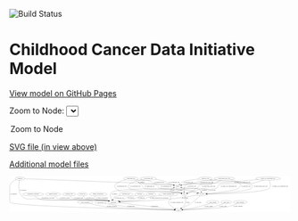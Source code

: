 <link rel='stylesheet' href="assets/style.css">
<link rel='stylesheet' href="https://unpkg.com/leaflet@1.5.1/dist/leaflet.css" integrity="sha512-xwE/Az9zrjBIphAcBb3F6JVqxf46+CDLwfLMHloNu6KEQCAWi6HcDUbeOfBIptF7tcCzusKFjFw2yuvEpDL9wQ==" crossorigin="">
<script type="text/javascript" src="https://code.jquery.com/jquery-3.2.1.min.js"></script>
<script type="text/javascript"  src="https://unpkg.com/leaflet@1.5.1/dist/leaflet.js"></script>
<script type="text/javascript" src="assets/actions.js"></script>

![Build Status](https://github.com/CBIIT/ccdi-model/actions/workflows/model-test-and-deploy.yml/badge.svg)

# Childhood Cancer Data Initiative Model

[View model on GitHub Pages](https://cbiit.github.io/ccdi-model/)



Zoom to Node: <select id="node_select">
  <option value="">Zoom to Node</option>
</select>
<div id="model"></div>

<p>
<a href="./model-desc/ccdi-model.svg">SVG file (in view above)</a>
<p>
<a href="./model-desc">Additional model files</a>
<div id='graph' style='display:off;'>
<svg width="3105pt" height="392pt"
 viewBox="0.00 0.00 3105.00 392.00" xmlns="http://www.w3.org/2000/svg" xmlns:xlink="http://www.w3.org/1999/xlink">
<g id="graph0" class="graph" transform="scale(1 1) rotate(0) translate(4 388)">
<title>Perl</title>
<polygon fill="#ffffff" stroke="transparent" points="-4,4 -4,-388 3101,-388 3101,4 -4,4"/>
<!-- synonym -->
<g id="node1" class="node">
<title>synonym</title>
<ellipse fill="none" stroke="#000000" cx="113" cy="-366" rx="51.9908" ry="18"/>
<text text-anchor="middle" x="113" y="-362.3" font-family="Times,serif" font-size="14.00" fill="#000000">synonym</text>
</g>
<!-- participant -->
<g id="node8" class="node">
<title>participant</title>
<ellipse fill="none" stroke="#000000" cx="1146" cy="-105" rx="62.2891" ry="18"/>
<text text-anchor="middle" x="1146" y="-101.3" font-family="Times,serif" font-size="14.00" fill="#000000">participant</text>
</g>
<!-- synonym&#45;&gt;participant -->
<g id="edge18" class="edge">
<title>synonym&#45;&gt;participant</title>
<path fill="none" stroke="#000000" d="M108.4988,-347.895C100.3159,-310.2292 87.6715,-222.8807 132,-174 182.5317,-118.2791 223.2307,-149.2352 298,-141 641.3496,-103.183 732.7508,-169.7394 1075,-123 1080.5122,-122.2472 1086.2141,-121.226 1091.8797,-120.0501"/>
<polygon fill="#000000" stroke="#000000" points="1092.9938,-123.3876 1101.9899,-117.7911 1091.4673,-116.556 1092.9938,-123.3876"/>
<text text-anchor="middle" x="147.5" y="-231.8" font-family="Times,serif" font-size="14.00" fill="#000000">of_synonym</text>
</g>
<!-- sample -->
<g id="node13" class="node">
<title>sample</title>
<ellipse fill="none" stroke="#000000" cx="1854" cy="-279" rx="44.393" ry="18"/>
<text text-anchor="middle" x="1854" y="-275.3" font-family="Times,serif" font-size="14.00" fill="#000000">sample</text>
</g>
<!-- synonym&#45;&gt;sample -->
<g id="edge19" class="edge">
<title>synonym&#45;&gt;sample</title>
<path fill="none" stroke="#000000" d="M164.7481,-364.0628C443.4546,-353.6065 1754.8006,-304.1124 1796,-297 1800.8117,-296.1694 1805.7806,-295.0501 1810.6924,-293.774"/>
<polygon fill="#000000" stroke="#000000" points="1811.9491,-297.0563 1820.6257,-290.9762 1810.0513,-290.3184 1811.9491,-297.0563"/>
<text text-anchor="middle" x="1454.5" y="-318.8" font-family="Times,serif" font-size="14.00" fill="#000000">of_synonym</text>
</g>
<!-- study -->
<g id="node22" class="node">
<title>study</title>
<ellipse fill="none" stroke="#000000" cx="1865" cy="-18" rx="36.2938" ry="18"/>
<text text-anchor="middle" x="1865" y="-14.3" font-family="Times,serif" font-size="14.00" fill="#000000">study</text>
</g>
<!-- synonym&#45;&gt;study -->
<g id="edge20" class="edge">
<title>synonym&#45;&gt;study</title>
<path fill="none" stroke="#000000" d="M74.1118,-353.9799C41.4249,-341.1749 0,-317.3763 0,-279 0,-279 0,-279 0,-105 0,-58.0236 1530.1781,-24.7685 1818.4684,-18.92"/>
<polygon fill="#000000" stroke="#000000" points="1818.6549,-22.4171 1828.5822,-18.7158 1818.5135,-15.4185 1818.6549,-22.4171"/>
<text text-anchor="middle" x="42.5" y="-188.3" font-family="Times,serif" font-size="14.00" fill="#000000">of_synonym</text>
</g>
<!-- diagnosis -->
<g id="node2" class="node">
<title>diagnosis</title>
<ellipse fill="none" stroke="#000000" cx="1561" cy="-192" rx="54.6905" ry="18"/>
<text text-anchor="middle" x="1561" y="-188.3" font-family="Times,serif" font-size="14.00" fill="#000000">diagnosis</text>
</g>
<!-- diagnosis&#45;&gt;participant -->
<g id="edge41" class="edge">
<title>diagnosis&#45;&gt;participant</title>
<path fill="none" stroke="#000000" d="M1520.1489,-180.0207C1512.4836,-177.9124 1504.5174,-175.8146 1497,-174 1457.7703,-164.5302 1445.3455,-171.2956 1408,-156 1396.7065,-151.3745 1396.4057,-145.3414 1385,-141 1354.7866,-129.4997 1274.3587,-118.8013 1215.1101,-112.1058"/>
<polygon fill="#000000" stroke="#000000" points="1215.3801,-108.6143 1205.0538,-110.9846 1214.6043,-115.5712 1215.3801,-108.6143"/>
<text text-anchor="middle" x="1452.5" y="-144.8" font-family="Times,serif" font-size="14.00" fill="#000000">of_diagnosis</text>
</g>
<!-- follow_up -->
<g id="node3" class="node">
<title>follow_up</title>
<ellipse fill="none" stroke="#000000" cx="804" cy="-192" rx="55.4913" ry="18"/>
<text text-anchor="middle" x="804" y="-188.3" font-family="Times,serif" font-size="14.00" fill="#000000">follow_up</text>
</g>
<!-- follow_up&#45;&gt;participant -->
<g id="edge37" class="edge">
<title>follow_up&#45;&gt;participant</title>
<path fill="none" stroke="#000000" d="M812.2723,-174.1706C818.6556,-162.601 828.6554,-148.3556 842,-141 887.4805,-115.9308 1023.7537,-131.4119 1075,-123 1080.3331,-122.1246 1085.8523,-121.0438 1091.3487,-119.8498"/>
<polygon fill="#000000" stroke="#000000" points="1092.2073,-123.2439 1101.1728,-117.5985 1090.6437,-116.4207 1092.2073,-123.2439"/>
<text text-anchor="middle" x="887" y="-144.8" font-family="Times,serif" font-size="14.00" fill="#000000">of_follow_up</text>
</g>
<!-- study_personnel -->
<g id="node4" class="node">
<title>study_personnel</title>
<ellipse fill="none" stroke="#000000" cx="835" cy="-105" rx="87.1846" ry="18"/>
<text text-anchor="middle" x="835" y="-101.3" font-family="Times,serif" font-size="14.00" fill="#000000">study_personnel</text>
</g>
<!-- study_personnel&#45;&gt;study -->
<g id="edge4" class="edge">
<title>study_personnel&#45;&gt;study</title>
<path fill="none" stroke="#000000" d="M886.804,-90.49C932.1022,-78.4699 999.8614,-62.0946 1060,-54 1208.0903,-34.0671 1669.5754,-22.3329 1818.3013,-18.9942"/>
<polygon fill="#000000" stroke="#000000" points="1818.5408,-22.4899 1828.4605,-18.7683 1818.3851,-15.4916 1818.5408,-22.4899"/>
<text text-anchor="middle" x="1129.5" y="-57.8" font-family="Times,serif" font-size="14.00" fill="#000000">of_study_personnel</text>
</g>
<!-- publication -->
<g id="node5" class="node">
<title>publication</title>
<ellipse fill="none" stroke="#000000" cx="1003" cy="-105" rx="63.0888" ry="18"/>
<text text-anchor="middle" x="1003" y="-101.3" font-family="Times,serif" font-size="14.00" fill="#000000">publication</text>
</g>
<!-- publication&#45;&gt;study -->
<g id="edge32" class="edge">
<title>publication&#45;&gt;study</title>
<path fill="none" stroke="#000000" d="M1048.9005,-92.5937C1057.5295,-90.5268 1066.5082,-88.5535 1075,-87 1353.9751,-35.9639 1695.5061,-22.3852 1818.2834,-19.0277"/>
<polygon fill="#000000" stroke="#000000" points="1818.55,-22.522 1828.4542,-18.7595 1818.3654,-15.5244 1818.55,-22.522"/>
<text text-anchor="middle" x="1341" y="-57.8" font-family="Times,serif" font-size="14.00" fill="#000000">of_publication</text>
</g>
<!-- family_relationship -->
<g id="node6" class="node">
<title>family_relationship</title>
<ellipse fill="none" stroke="#000000" cx="977" cy="-192" rx="100.1823" ry="18"/>
<text text-anchor="middle" x="977" y="-188.3" font-family="Times,serif" font-size="14.00" fill="#000000">family_relationship</text>
</g>
<!-- family_relationship&#45;&gt;participant -->
<g id="edge3" class="edge">
<title>family_relationship&#45;&gt;participant</title>
<path fill="none" stroke="#000000" d="M951.5825,-174.401C940.0267,-164.2847 930.7767,-151.5347 940,-141 959.9366,-118.2287 1045.2816,-128.7284 1075,-123 1080.0219,-122.032 1085.2183,-120.9239 1090.4104,-119.7436"/>
<polygon fill="#000000" stroke="#000000" points="1091.4124,-123.1034 1100.3428,-117.4026 1089.8066,-116.29 1091.4124,-123.1034"/>
<text text-anchor="middle" x="1019.5" y="-144.8" font-family="Times,serif" font-size="14.00" fill="#000000">of_family_relationship</text>
</g>
<!-- molecular_test -->
<g id="node7" class="node">
<title>molecular_test</title>
<ellipse fill="none" stroke="#000000" cx="1284" cy="-192" rx="79.8859" ry="18"/>
<text text-anchor="middle" x="1284" y="-188.3" font-family="Times,serif" font-size="14.00" fill="#000000">molecular_test</text>
</g>
<!-- molecular_test&#45;&gt;participant -->
<g id="edge1" class="edge">
<title>molecular_test&#45;&gt;participant</title>
<path fill="none" stroke="#000000" d="M1224.5536,-179.8465C1189.9506,-172.1771 1152.1327,-162.5225 1147,-156 1142.0497,-149.7093 1140.4705,-141.5027 1140.499,-133.5175"/>
<polygon fill="#000000" stroke="#000000" points="1144.0055,-133.5746 1141.3142,-123.3273 1137.0278,-133.0164 1144.0055,-133.5746"/>
<text text-anchor="middle" x="1211" y="-144.8" font-family="Times,serif" font-size="14.00" fill="#000000">of_molecular_test</text>
</g>
<!-- participant&#45;&gt;study -->
<g id="edge36" class="edge">
<title>participant&#45;&gt;study</title>
<path fill="none" stroke="#000000" d="M1203.6234,-98.0275C1342.5099,-81.222 1693.5384,-38.7471 1819.2968,-23.5302"/>
<polygon fill="#000000" stroke="#000000" points="1819.8519,-26.9886 1829.3591,-22.3126 1819.011,-20.0393 1819.8519,-26.9886"/>
<text text-anchor="middle" x="1598.5" y="-57.8" font-family="Times,serif" font-size="14.00" fill="#000000">of_participant</text>
</g>
<!-- exposure -->
<g id="node9" class="node">
<title>exposure</title>
<ellipse fill="none" stroke="#000000" cx="1435" cy="-192" rx="53.0913" ry="18"/>
<text text-anchor="middle" x="1435" y="-188.3" font-family="Times,serif" font-size="14.00" fill="#000000">exposure</text>
</g>
<!-- exposure&#45;&gt;participant -->
<g id="edge5" class="edge">
<title>exposure&#45;&gt;participant</title>
<path fill="none" stroke="#000000" d="M1394.7218,-180.0086C1387.5055,-177.9452 1380.0423,-175.8663 1373,-174 1339.8639,-165.2188 1329.4834,-169.5612 1298,-156 1286.7916,-151.1721 1286.1182,-146.0322 1275,-141 1253.5995,-131.3139 1228.9996,-123.6662 1207.0583,-117.9565"/>
<polygon fill="#000000" stroke="#000000" points="1207.7374,-114.5183 1197.1853,-115.4692 1206.0272,-121.3062 1207.7374,-114.5183"/>
<text text-anchor="middle" x="1341.5" y="-144.8" font-family="Times,serif" font-size="14.00" fill="#000000">of_exposure</text>
</g>
<!-- cell_line -->
<g id="node10" class="node">
<title>cell_line</title>
<ellipse fill="none" stroke="#000000" cx="2121" cy="-192" rx="49.2915" ry="18"/>
<text text-anchor="middle" x="2121" y="-188.3" font-family="Times,serif" font-size="14.00" fill="#000000">cell_line</text>
</g>
<!-- cell_line&#45;&gt;participant -->
<g id="edge8" class="edge">
<title>cell_line&#45;&gt;participant</title>
<path fill="none" stroke="#000000" d="M2076.6068,-183.9488C2012.1575,-172.5688 1888.8106,-151.9486 1783,-141 1579.0541,-119.897 1337.0016,-110.4901 1218.5776,-106.8983"/>
<polygon fill="#000000" stroke="#000000" points="1218.642,-103.3987 1208.542,-106.5989 1218.4332,-110.3956 1218.642,-103.3987"/>
<text text-anchor="middle" x="1934.5" y="-144.8" font-family="Times,serif" font-size="14.00" fill="#000000">of_cell_line</text>
</g>
<!-- cell_line&#45;&gt;sample -->
<g id="edge9" class="edge">
<title>cell_line&#45;&gt;sample</title>
<path fill="none" stroke="#000000" d="M2159.6656,-203.2402C2184.8625,-212.4297 2210.4282,-226.5593 2195,-243 2173.4392,-265.9757 1942.9863,-255.2904 1912,-261 1907.198,-261.8848 1902.2353,-263.0386 1897.3271,-264.3351"/>
<polygon fill="#000000" stroke="#000000" points="1896.0606,-261.0563 1887.3979,-267.1562 1897.9738,-267.7898 1896.0606,-261.0563"/>
<text text-anchor="middle" x="2239.5" y="-231.8" font-family="Times,serif" font-size="14.00" fill="#000000">of_cell_line</text>
</g>
<!-- cell_line&#45;&gt;study -->
<g id="edge10" class="edge">
<title>cell_line&#45;&gt;study</title>
<path fill="none" stroke="#000000" d="M2103.1258,-175.1344C2079.4891,-153.3066 2036.0229,-114.7841 1995,-87 1969.4786,-69.7148 1961.2204,-68.4628 1934,-54 1922.7206,-48.007 1910.3628,-41.5312 1899.2611,-35.7463"/>
<polygon fill="#000000" stroke="#000000" points="1900.769,-32.5855 1890.2823,-31.0753 1897.5384,-38.7955 1900.769,-32.5855"/>
<text text-anchor="middle" x="2081.5" y="-101.3" font-family="Times,serif" font-size="14.00" fill="#000000">of_cell_line</text>
</g>
<!-- clinical_measure_file -->
<g id="node11" class="node">
<title>clinical_measure_file</title>
<ellipse fill="none" stroke="#000000" cx="1753" cy="-192" rx="108.5808" ry="18"/>
<text text-anchor="middle" x="1753" y="-188.3" font-family="Times,serif" font-size="14.00" fill="#000000">clinical_measure_file</text>
</g>
<!-- clinical_measure_file&#45;&gt;participant -->
<g id="edge42" class="edge">
<title>clinical_measure_file&#45;&gt;participant</title>
<path fill="none" stroke="#000000" d="M1670.8847,-180.1466C1606.7191,-170.7509 1527.2033,-158.7575 1520,-156 1508.6025,-151.637 1508.5052,-145.0705 1497,-141 1447.2134,-123.3856 1305.2646,-113.1677 1217.8864,-108.3735"/>
<polygon fill="#000000" stroke="#000000" points="1217.9468,-104.8718 1207.7732,-107.8294 1217.5707,-111.8616 1217.9468,-104.8718"/>
<text text-anchor="middle" x="1649.5" y="-144.8" font-family="Times,serif" font-size="14.00" fill="#000000">of_clinical_measure_file_participant</text>
</g>
<!-- clinical_measure_file&#45;&gt;study -->
<g id="edge14" class="edge">
<title>clinical_measure_file&#45;&gt;study</title>
<path fill="none" stroke="#000000" d="M1769.1985,-174.1774C1773.1881,-168.7265 1776.9126,-162.4553 1779,-156 1781.0511,-149.6567 1781.5512,-147.1592 1779,-141 1774.6704,-130.5475 1765.3296,-133.4525 1761,-123 1754.8771,-108.2179 1753.4346,-101.0984 1761,-87 1774.6873,-61.4932 1802.4112,-43.8173 1825.7944,-32.7453"/>
<polygon fill="#000000" stroke="#000000" points="1827.4729,-35.8284 1835.1641,-28.5418 1824.6076,-29.4417 1827.4729,-35.8284"/>
<text text-anchor="middle" x="1847" y="-101.3" font-family="Times,serif" font-size="14.00" fill="#000000">of_clinical_measure_file</text>
</g>
<!-- therapeutic_procedure -->
<g id="node12" class="node">
<title>therapeutic_procedure</title>
<ellipse fill="none" stroke="#000000" cx="259" cy="-192" rx="117.7793" ry="18"/>
<text text-anchor="middle" x="259" y="-188.3" font-family="Times,serif" font-size="14.00" fill="#000000">therapeutic_procedure</text>
</g>
<!-- therapeutic_procedure&#45;&gt;participant -->
<g id="edge7" class="edge">
<title>therapeutic_procedure&#45;&gt;participant</title>
<path fill="none" stroke="#000000" d="M277.0961,-173.9843C290.2704,-162.1698 309.2065,-147.711 329,-141 407.5225,-114.3771 992.8549,-134.2584 1075,-123 1080.5119,-122.2446 1086.2135,-121.2216 1091.8789,-120.0447"/>
<polygon fill="#000000" stroke="#000000" points="1092.9936,-123.382 1101.989,-117.7843 1091.4662,-116.5506 1092.9936,-123.382"/>
<text text-anchor="middle" x="422" y="-144.8" font-family="Times,serif" font-size="14.00" fill="#000000">of_therapeutic_procedure</text>
</g>
<!-- sample&#45;&gt;participant -->
<g id="edge23" class="edge">
<title>sample&#45;&gt;participant</title>
<path fill="none" stroke="#000000" d="M1823.0161,-266.1551C1817.1189,-264.1308 1810.9345,-262.2853 1805,-261 1730.6243,-244.8915 1173.7687,-265.7784 1122,-210 1102.3477,-188.8255 1115.1558,-154.9676 1128.4028,-131.4464"/>
<polygon fill="#000000" stroke="#000000" points="1131.5144,-133.062 1133.6265,-122.6798 1125.5009,-129.4788 1131.5144,-133.062"/>
<text text-anchor="middle" x="1158.5" y="-188.3" font-family="Times,serif" font-size="14.00" fill="#000000">of_sample</text>
</g>
<!-- sample&#45;&gt;cell_line -->
<g id="edge24" class="edge">
<title>sample&#45;&gt;cell_line</title>
<path fill="none" stroke="#000000" d="M1887.7413,-267.2531C1895.6227,-264.8666 1904.041,-262.6004 1912,-261 1952.9283,-252.7698 2065.2606,-267.587 2099,-243 2106.7006,-237.3884 2111.7342,-228.5105 2115.0124,-219.7239"/>
<polygon fill="#000000" stroke="#000000" points="2118.4022,-220.6091 2118.0163,-210.0213 2111.7153,-218.5388 2118.4022,-220.6091"/>
<text text-anchor="middle" x="2147.5" y="-231.8" font-family="Times,serif" font-size="14.00" fill="#000000">of_sample</text>
</g>
<!-- pdx -->
<g id="node15" class="node">
<title>pdx</title>
<ellipse fill="none" stroke="#000000" cx="1929" cy="-192" rx="27.8951" ry="18"/>
<text text-anchor="middle" x="1929" y="-188.3" font-family="Times,serif" font-size="14.00" fill="#000000">pdx</text>
</g>
<!-- sample&#45;&gt;pdx -->
<g id="edge25" class="edge">
<title>sample&#45;&gt;pdx</title>
<path fill="none" stroke="#000000" d="M1845.965,-261.167C1842.5513,-250.7271 1840.6469,-237.7275 1847,-228 1852.6001,-219.4253 1874.1526,-210.1421 1893.7556,-203.1504"/>
<polygon fill="#000000" stroke="#000000" points="1895.1219,-206.3817 1903.4381,-199.8174 1892.8434,-199.7629 1895.1219,-206.3817"/>
<text text-anchor="middle" x="1883.5" y="-231.8" font-family="Times,serif" font-size="14.00" fill="#000000">of_sample</text>
</g>
<!-- sequencing_file -->
<g id="node14" class="node">
<title>sequencing_file</title>
<ellipse fill="none" stroke="#000000" cx="1340" cy="-366" rx="83.3857" ry="18"/>
<text text-anchor="middle" x="1340" y="-362.3" font-family="Times,serif" font-size="14.00" fill="#000000">sequencing_file</text>
</g>
<!-- sequencing_file&#45;&gt;cell_line -->
<g id="edge12" class="edge">
<title>sequencing_file&#45;&gt;cell_line</title>
<path fill="none" stroke="#000000" d="M1377.7409,-349.89C1402.6261,-337.9256 1434.7883,-319.7652 1458,-297 1471.3872,-283.8703 1463.8345,-270.5017 1480,-261 1522.5656,-235.981 1875.3278,-251.2944 1924,-243 1946.4517,-239.1739 1951.0367,-234.0274 1973,-228 2004.8217,-219.2671 2040.7863,-210.4941 2069.2939,-203.795"/>
<polygon fill="#000000" stroke="#000000" points="2070.1063,-207.1995 2079.0473,-201.5154 2068.5132,-200.3832 2070.1063,-207.1995"/>
<text text-anchor="middle" x="1546.5" y="-275.3" font-family="Times,serif" font-size="14.00" fill="#000000">of_sequencing_file</text>
</g>
<!-- sequencing_file&#45;&gt;sample -->
<g id="edge11" class="edge">
<title>sequencing_file&#45;&gt;sample</title>
<path fill="none" stroke="#000000" d="M1400.7755,-353.5689C1411.1729,-351.5972 1421.8824,-349.6627 1432,-348 1491.7298,-338.1842 1511.2572,-353.5953 1567,-330 1576.9078,-325.8061 1575.9963,-318.9597 1586,-315 1673.1006,-280.5239 1704.0675,-314.9869 1796,-297 1800.7305,-296.0745 1805.6213,-294.9054 1810.4641,-293.6093"/>
<polygon fill="#000000" stroke="#000000" points="1811.6168,-296.9201 1820.2708,-290.8079 1809.694,-290.1894 1811.6168,-296.9201"/>
<text text-anchor="middle" x="1652.5" y="-318.8" font-family="Times,serif" font-size="14.00" fill="#000000">of_sequencing_file</text>
</g>
<!-- sequencing_file&#45;&gt;pdx -->
<g id="edge13" class="edge">
<title>sequencing_file&#45;&gt;pdx</title>
<path fill="none" stroke="#000000" d="M1280.7935,-353.2502C1217.8991,-337.0429 1132.3311,-305.6956 1170,-261 1225.7987,-194.7928 1275.8724,-236.8835 1362,-228 1587.1691,-204.7752 1647.8284,-247.8805 1871,-210 1878.9664,-208.6478 1887.3613,-206.492 1895.214,-204.1348"/>
<polygon fill="#000000" stroke="#000000" points="1896.329,-207.4531 1904.7979,-201.0869 1894.2074,-200.7823 1896.329,-207.4531"/>
<text text-anchor="middle" x="1236.5" y="-275.3" font-family="Times,serif" font-size="14.00" fill="#000000">of_sequencing_file</text>
</g>
<!-- pdx&#45;&gt;sample -->
<g id="edge21" class="edge">
<title>pdx&#45;&gt;sample</title>
<path fill="none" stroke="#000000" d="M1904.0524,-200.4242C1893.8753,-203.6818 1881.9468,-207.2737 1871,-210 1829.3004,-220.3854 1803.4128,-194.9054 1776,-228 1771.7473,-233.1341 1772.407,-237.3844 1776,-243 1780.3268,-249.7624 1794.8086,-257.2037 1810.1391,-263.557"/>
<polygon fill="#000000" stroke="#000000" points="1809.1252,-266.9201 1819.7111,-267.3564 1811.7078,-260.4139 1809.1252,-266.9201"/>
<text text-anchor="middle" x="1800" y="-231.8" font-family="Times,serif" font-size="14.00" fill="#000000">of_pdx</text>
</g>
<!-- pdx&#45;&gt;study -->
<g id="edge22" class="edge">
<title>pdx&#45;&gt;study</title>
<path fill="none" stroke="#000000" d="M1935.2318,-174.0904C1941.6679,-152.5087 1949.1983,-115.5855 1937,-87 1928.5717,-67.2492 1911.4093,-50.44 1895.9545,-38.3581"/>
<polygon fill="#000000" stroke="#000000" points="1897.7212,-35.3099 1887.6105,-32.1437 1893.54,-40.9239 1897.7212,-35.3099"/>
<text text-anchor="middle" x="1967" y="-101.3" font-family="Times,serif" font-size="14.00" fill="#000000">of_pdx</text>
</g>
<!-- study_admin -->
<g id="node16" class="node">
<title>study_admin</title>
<ellipse fill="none" stroke="#000000" cx="2244" cy="-105" rx="70.3881" ry="18"/>
<text text-anchor="middle" x="2244" y="-101.3" font-family="Times,serif" font-size="14.00" fill="#000000">study_admin</text>
</g>
<!-- study_admin&#45;&gt;study -->
<g id="edge6" class="edge">
<title>study_admin&#45;&gt;study</title>
<path fill="none" stroke="#000000" d="M2204.3601,-90.0261C2173.3387,-78.7809 2128.9131,-63.7088 2089,-54 2028.1069,-39.1879 1956.3797,-28.8817 1910.8068,-23.2019"/>
<polygon fill="#000000" stroke="#000000" points="1911.0018,-19.6998 1900.6507,-21.9589 1910.1514,-26.6479 1911.0018,-19.6998"/>
<text text-anchor="middle" x="2196.5" y="-57.8" font-family="Times,serif" font-size="14.00" fill="#000000">of_study_admin</text>
</g>
<!-- study_arm -->
<g id="node17" class="node">
<title>study_arm</title>
<ellipse fill="none" stroke="#000000" cx="2392" cy="-105" rx="59.5901" ry="18"/>
<text text-anchor="middle" x="2392" y="-101.3" font-family="Times,serif" font-size="14.00" fill="#000000">study_arm</text>
</g>
<!-- study_arm&#45;&gt;study -->
<g id="edge2" class="edge">
<title>study_arm&#45;&gt;study</title>
<path fill="none" stroke="#000000" d="M2359.4848,-89.8719C2332.6089,-78.0683 2293.134,-62.3231 2257,-54 2192.3779,-39.1149 2000.4608,-26.1095 1911.3825,-20.688"/>
<polygon fill="#000000" stroke="#000000" points="1911.4921,-17.1884 1901.2996,-20.0801 1911.0707,-24.1757 1911.4921,-17.1884"/>
<text text-anchor="middle" x="2354.5" y="-57.8" font-family="Times,serif" font-size="14.00" fill="#000000">of_study_arm</text>
</g>
<!-- cytogenomic_file -->
<g id="node18" class="node">
<title>cytogenomic_file</title>
<ellipse fill="none" stroke="#000000" cx="1531" cy="-366" rx="89.8845" ry="18"/>
<text text-anchor="middle" x="1531" y="-362.3" font-family="Times,serif" font-size="14.00" fill="#000000">cytogenomic_file</text>
</g>
<!-- cytogenomic_file&#45;&gt;cell_line -->
<g id="edge30" class="edge">
<title>cytogenomic_file&#45;&gt;cell_line</title>
<path fill="none" stroke="#000000" d="M1485.0849,-350.3072C1465.5201,-341.1906 1449.7152,-328.7939 1462,-315 1485.062,-289.1048 1585.3107,-311.0787 1617,-297 1639.1611,-287.1544 1635.5603,-270.1929 1658,-261 1722.8807,-234.4201 1904.2074,-256.5491 1973,-243 2010.0132,-235.7101 2050.4003,-221.3314 2079.6205,-209.6947"/>
<polygon fill="#000000" stroke="#000000" points="2081.1232,-212.8624 2089.0808,-205.8676 2078.498,-206.3733 2081.1232,-212.8624"/>
<text text-anchor="middle" x="1729.5" y="-275.3" font-family="Times,serif" font-size="14.00" fill="#000000">of_cytogenomic_file</text>
</g>
<!-- cytogenomic_file&#45;&gt;sample -->
<g id="edge28" class="edge">
<title>cytogenomic_file&#45;&gt;sample</title>
<path fill="none" stroke="#000000" d="M1612.528,-358.2729C1647.4917,-353.0553 1688.209,-344.3777 1723,-330 1733.9371,-325.4801 1734.3891,-320.2401 1745,-315 1751.1072,-311.984 1781.7767,-301.9226 1809.033,-293.2008"/>
<polygon fill="#000000" stroke="#000000" points="1810.405,-296.437 1818.8686,-290.0636 1808.2778,-289.768 1810.405,-296.437"/>
<text text-anchor="middle" x="1816.5" y="-318.8" font-family="Times,serif" font-size="14.00" fill="#000000">of_cytogenomic_file</text>
</g>
<!-- cytogenomic_file&#45;&gt;pdx -->
<g id="edge29" class="edge">
<title>cytogenomic_file&#45;&gt;pdx</title>
<path fill="none" stroke="#000000" d="M1465.0677,-353.7592C1408.3824,-341.7358 1332.9941,-321.638 1315,-297 1305.5634,-284.0791 1304.2154,-272.8191 1315,-261 1356.8154,-215.1734 1810.153,-222.0935 1871,-210 1878.7654,-208.4566 1886.9657,-206.2699 1894.6776,-203.95"/>
<polygon fill="#000000" stroke="#000000" points="1895.9721,-207.2118 1904.4567,-200.8665 1893.867,-200.5358 1895.9721,-207.2118"/>
<text text-anchor="middle" x="1386.5" y="-275.3" font-family="Times,serif" font-size="14.00" fill="#000000">of_cytogenomic_file</text>
</g>
<!-- methylation_array_file -->
<g id="node19" class="node">
<title>methylation_array_file</title>
<ellipse fill="none" stroke="#000000" cx="2371" cy="-366" rx="115.8798" ry="18"/>
<text text-anchor="middle" x="2371" y="-362.3" font-family="Times,serif" font-size="14.00" fill="#000000">methylation_array_file</text>
</g>
<!-- methylation_array_file&#45;&gt;cell_line -->
<g id="edge17" class="edge">
<title>methylation_array_file&#45;&gt;cell_line</title>
<path fill="none" stroke="#000000" d="M2438.5416,-351.262C2527.81,-331.7069 2674.1208,-299.3585 2676,-297 2685.9703,-284.4863 2686.3985,-273.1602 2676,-261 2644.1347,-223.7362 2317.0416,-202.3202 2180.4366,-194.9421"/>
<polygon fill="#000000" stroke="#000000" points="2180.3286,-191.4315 2170.1565,-194.394 2179.9559,-198.4215 2180.3286,-191.4315"/>
<text text-anchor="middle" x="2774.5" y="-275.3" font-family="Times,serif" font-size="14.00" fill="#000000">of_methylation_array_file</text>
</g>
<!-- methylation_array_file&#45;&gt;sample -->
<g id="edge15" class="edge">
<title>methylation_array_file&#45;&gt;sample</title>
<path fill="none" stroke="#000000" d="M2287.3412,-353.5556C2273.5406,-351.6171 2259.3768,-349.6967 2246,-348 2173.2562,-338.7731 2153.7747,-345.006 2082,-330 2060.1223,-325.426 2055.7889,-319.9797 2034,-315 1980.5685,-302.7886 1965.4435,-309.1589 1912,-297 1907.3609,-295.9446 1902.5552,-294.7019 1897.7857,-293.3709"/>
<polygon fill="#000000" stroke="#000000" points="1898.6917,-289.9894 1888.1115,-290.5462 1896.7297,-296.7088 1898.6917,-289.9894"/>
<text text-anchor="middle" x="2173.5" y="-318.8" font-family="Times,serif" font-size="14.00" fill="#000000">of_methylation_array_file</text>
</g>
<!-- methylation_array_file&#45;&gt;pdx -->
<g id="edge16" class="edge">
<title>methylation_array_file&#45;&gt;pdx</title>
<path fill="none" stroke="#000000" d="M2338.7475,-348.5771C2316.2079,-337.189 2285.0606,-322.9934 2256,-315 2191.2595,-297.1924 2166.3898,-326.3516 2106,-297 2085.649,-287.1087 2088.4127,-274.1519 2070,-261 2036.1285,-236.8061 1992.4842,-216.9204 1962.7851,-204.8142"/>
<polygon fill="#000000" stroke="#000000" points="1963.8668,-201.4772 1953.2821,-201.0118 1961.2663,-207.9763 1963.8668,-201.4772"/>
<text text-anchor="middle" x="2197.5" y="-275.3" font-family="Times,serif" font-size="14.00" fill="#000000">of_methylation_array_file</text>
</g>
<!-- pathology_file -->
<g id="node20" class="node">
<title>pathology_file</title>
<ellipse fill="none" stroke="#000000" cx="2161" cy="-366" rx="76.0865" ry="18"/>
<text text-anchor="middle" x="2161" y="-362.3" font-family="Times,serif" font-size="14.00" fill="#000000">pathology_file</text>
</g>
<!-- pathology_file&#45;&gt;cell_line -->
<g id="edge40" class="edge">
<title>pathology_file&#45;&gt;cell_line</title>
<path fill="none" stroke="#000000" d="M2217.186,-353.835C2226.7883,-351.8325 2236.6726,-349.8188 2246,-348 2376.4061,-322.572 2617.8187,-362.4273 2532,-261 2509.4197,-234.3128 2286.6877,-208.5944 2178.88,-197.5921"/>
<polygon fill="#000000" stroke="#000000" points="2179.1179,-194.0984 2168.8163,-196.5738 2178.4131,-201.0629 2179.1179,-194.0984"/>
<text text-anchor="middle" x="2611" y="-275.3" font-family="Times,serif" font-size="14.00" fill="#000000">of_pathology_file</text>
</g>
<!-- pathology_file&#45;&gt;sample -->
<g id="edge38" class="edge">
<title>pathology_file&#45;&gt;sample</title>
<path fill="none" stroke="#000000" d="M2088.7571,-360.1501C2026.714,-354.2921 1942.5863,-344.1174 1912,-330 1904.4386,-326.51 1890.5593,-314.399 1878.2736,-302.8552"/>
<polygon fill="#000000" stroke="#000000" points="1880.5527,-300.1922 1870.9007,-295.8229 1875.7213,-305.2575 1880.5527,-300.1922"/>
<text text-anchor="middle" x="1973" y="-318.8" font-family="Times,serif" font-size="14.00" fill="#000000">of_pathology_file</text>
</g>
<!-- pathology_file&#45;&gt;pdx -->
<g id="edge39" class="edge">
<title>pathology_file&#45;&gt;pdx</title>
<path fill="none" stroke="#000000" d="M2210.4139,-352.2305C2234.0964,-343.2719 2254.4817,-330.4019 2240,-315 2195.4662,-267.6364 1996.5893,-340.1932 1948,-297 1926.7731,-278.1304 1924.1564,-244.2033 1925.4725,-220.0216"/>
<polygon fill="#000000" stroke="#000000" points="1928.9651,-220.2524 1926.2676,-210.0068 1921.9871,-219.6984 1928.9651,-220.2524"/>
<text text-anchor="middle" x="2009" y="-275.3" font-family="Times,serif" font-size="14.00" fill="#000000">of_pathology_file</text>
</g>
<!-- medical_history -->
<g id="node21" class="node">
<title>medical_history</title>
<ellipse fill="none" stroke="#000000" cx="480" cy="-192" rx="85.2851" ry="18"/>
<text text-anchor="middle" x="480" y="-188.3" font-family="Times,serif" font-size="14.00" fill="#000000">medical_history</text>
</g>
<!-- medical_history&#45;&gt;participant -->
<g id="edge27" class="edge">
<title>medical_history&#45;&gt;participant</title>
<path fill="none" stroke="#000000" d="M495.9659,-174.0644C507.6757,-162.2866 524.6742,-147.8388 543,-141 598.4123,-120.3214 1016.4425,-131.3151 1075,-123 1080.4295,-122.229 1086.0445,-121.207 1091.6285,-120.0404"/>
<polygon fill="#000000" stroke="#000000" points="1092.606,-123.4082 1101.5993,-117.8073 1091.0761,-116.5775 1092.606,-123.4082"/>
<text text-anchor="middle" x="611" y="-144.8" font-family="Times,serif" font-size="14.00" fill="#000000">of_medical_history</text>
</g>
<!-- study_funding -->
<g id="node23" class="node">
<title>study_funding</title>
<ellipse fill="none" stroke="#000000" cx="2547" cy="-105" rx="77.1866" ry="18"/>
<text text-anchor="middle" x="2547" y="-101.3" font-family="Times,serif" font-size="14.00" fill="#000000">study_funding</text>
</g>
<!-- study_funding&#45;&gt;study -->
<g id="edge26" class="edge">
<title>study_funding&#45;&gt;study</title>
<path fill="none" stroke="#000000" d="M2511.5634,-88.9154C2483.7413,-77.0733 2443.7015,-61.7396 2407,-54 2312.9324,-34.1631 2024.9131,-23.0889 1911.545,-19.4021"/>
<polygon fill="#000000" stroke="#000000" points="1911.5563,-15.9007 1901.4493,-19.0784 1911.3319,-22.8971 1911.5563,-15.9007"/>
<text text-anchor="middle" x="2520" y="-57.8" font-family="Times,serif" font-size="14.00" fill="#000000">of_study_funding</text>
</g>
<!-- radiology_file -->
<g id="node24" class="node">
<title>radiology_file</title>
<ellipse fill="none" stroke="#000000" cx="657" cy="-192" rx="73.387" ry="18"/>
<text text-anchor="middle" x="657" y="-188.3" font-family="Times,serif" font-size="14.00" fill="#000000">radiology_file</text>
</g>
<!-- radiology_file&#45;&gt;participant -->
<g id="edge31" class="edge">
<title>radiology_file&#45;&gt;participant</title>
<path fill="none" stroke="#000000" d="M667.8328,-173.9744C675.9256,-162.3171 688.131,-148.0477 703,-141 740.3938,-123.2757 1034.0726,-129.1152 1075,-123 1080.4237,-122.1896 1086.0349,-121.1414 1091.6166,-119.9586"/>
<polygon fill="#000000" stroke="#000000" points="1092.6019,-123.3243 1101.5846,-117.7064 1091.0591,-116.4964 1092.6019,-123.3243"/>
<text text-anchor="middle" x="762" y="-144.8" font-family="Times,serif" font-size="14.00" fill="#000000">of_radiology_file</text>
</g>
<!-- single_cell_sequencing_file -->
<g id="node25" class="node">
<title>single_cell_sequencing_file</title>
<ellipse fill="none" stroke="#000000" cx="2854" cy="-366" rx="137.5759" ry="18"/>
<text text-anchor="middle" x="2854" y="-362.3" font-family="Times,serif" font-size="14.00" fill="#000000">single_cell_sequencing_file</text>
</g>
<!-- single_cell_sequencing_file&#45;&gt;cell_line -->
<g id="edge34" class="edge">
<title>single_cell_sequencing_file&#45;&gt;cell_line</title>
<path fill="none" stroke="#000000" d="M2864.4019,-347.9922C2876.1968,-324.9294 2891.2111,-285.0734 2870,-261 2824.7083,-209.5964 2350.3509,-196.1017 2180.8173,-192.9069"/>
<polygon fill="#000000" stroke="#000000" points="2180.6386,-189.4032 2170.5762,-192.7196 2180.5105,-196.402 2180.6386,-189.4032"/>
<text text-anchor="middle" x="2988.5" y="-275.3" font-family="Times,serif" font-size="14.00" fill="#000000">of_single_cell_sequencing_file</text>
</g>
<!-- single_cell_sequencing_file&#45;&gt;sample -->
<g id="edge35" class="edge">
<title>single_cell_sequencing_file&#45;&gt;sample</title>
<path fill="none" stroke="#000000" d="M2743.5764,-355.1608C2626.0287,-343.9064 2434.5289,-326.3845 2269,-315 2110.5062,-304.0993 2068.4238,-324.7618 1912,-297 1907.1923,-296.1467 1902.2259,-295.0131 1897.3156,-293.7285"/>
<polygon fill="#000000" stroke="#000000" points="1897.959,-290.2733 1887.384,-290.9209 1896.0547,-297.0093 1897.959,-290.2733"/>
<text text-anchor="middle" x="2570.5" y="-318.8" font-family="Times,serif" font-size="14.00" fill="#000000">of_single_cell_sequencing_file</text>
</g>
<!-- single_cell_sequencing_file&#45;&gt;pdx -->
<g id="edge33" class="edge">
<title>single_cell_sequencing_file&#45;&gt;pdx</title>
<path fill="none" stroke="#000000" d="M2807.9089,-348.9467C2773.8968,-337.1806 2726.2111,-322.3774 2683,-315 2642.2085,-308.0357 2346.5931,-318.1087 2311,-297 2294.8718,-287.4351 2304.913,-270.9187 2289,-261 2252.2569,-238.0977 2137.4732,-251.402 2095,-243 2082.008,-240.4299 2008.6473,-217.3616 1963.909,-203.1445"/>
<polygon fill="#000000" stroke="#000000" points="1964.8785,-199.7801 1954.288,-200.0834 1962.7561,-206.4507 1964.8785,-199.7801"/>
<text text-anchor="middle" x="2419.5" y="-275.3" font-family="Times,serif" font-size="14.00" fill="#000000">of_single_cell_sequencing_file</text>
</g>
</g>
</svg>
</div>
